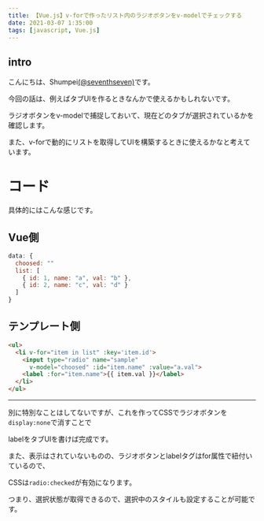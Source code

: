 ```yaml
---
title: 【Vue.js】v-forで作ったリスト内のラジオボタンをv-modelでチェックする
date: 2021-03-07 1:35:00
tags: [javascript, Vue.js]
---
```


## intro

こんにちは、Shumpei[(@seventhseven)](https://twitter.com/seventhseven)です。

今回の話は、例えばタブUIを作るときなんかで使えるかもしれないです。

ラジオボタンをv-modelで捕捉しておいて、現在どのタブが選択されているかを確認します。

また、v-forで動的にリストを取得してUIを構築するときに使えるかなと考えています。


# コード

具体的にはこんな感じです。

## Vue側
```js
data: {
  choosed: ""
  list: [
    { id: 1, name: "a", val: "b" },
    { id: 2, name: "c", val: "d" }
  ]
}
```

## テンプレート側
```html
<ul>
  <li v-for="item in list" :key='item.id'>
    <input type="radio" name="sample" 
      v-model="choosed" :id="item.name" :value="a.val">
    <label :for="item.name">{{ item.val }}</label>
  </li>
</ul>
```

---

別に特別なことはしてないですが、これを作ってCSSでラジオボタンを`display:none`で消すことで

labelをタブUIを書けば完成です。

また、表示はされていないものの、ラジオボタンとlabelタグはfor属性で紐付いているので、

CSSは`radio:checked`が有効になります。

つまり、選択状態が取得できるので、選択中のスタイルも設定することが可能です。